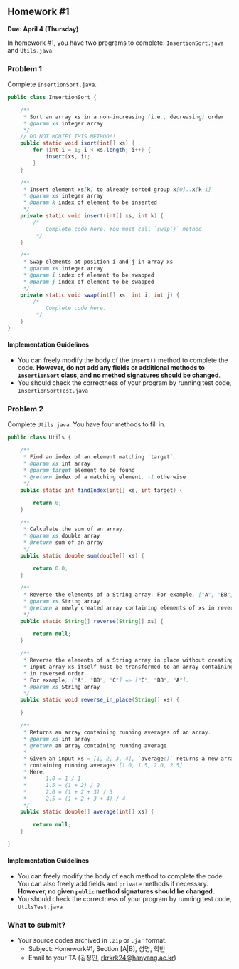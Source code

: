 ## Homework #1

**Due: April 4 (Thursday)**

In homework #1, you have two programs to complete: `InsertionSort.java` and `Utils.java`.

### Problem 1
Complete `InsertionSort.java`.

```java
public class InsertionSort {

    /**
     * Sort an array xs in a non-increasing (i.e., decreasing) order
     * @param xs integer array
     */
    // DO NOT MODIFY THIS METHOD!!
    public static void isort(int[] xs) {
        for (int i = 1; i < xs.length; i++) {
            insert(xs, i);
        }
    }

    /**
     * Insert element xs[k] to already sorted group x[0]..x[k-1]
     * @param xs integer array
     * @param k index of element to be inserted
     */
    private static void insert(int[] xs, int k) {
        /*
            Complete code here. You must call `swap()` method.
         */
    }

    /**
     * Swap elements at position i and j in array xs
     * @param xs integer array
     * @param i index of element to be swapped
     * @param j index of element to be swapped
     */
    private static void swap(int[] xs, int i, int j) {
        /*
            Complete code here.
         */
    }
}
```

#### Implementation Guidelines

- You can freely modify the body of the `insert()` method to complete the code.  **However,
do not add any fields or additional methods to `InsertionSort` class, and no method signatures should be changed**.
- You should check the correctness of your program by running test code, `InsertionSortTest.java`

### Problem 2
Complete `Utils.java`. You have four methods to fill in.

```java
public class Utils {

    /**
     * Find an index of an element matching `target`.
     * @param xs int array
     * @param target element to be found
     * @return index of a matching element, -1 otherwise
     */
    public static int findIndex(int[] xs, int target) {

        return 0;
    }

    /**
     * Calculate the sum of an array.
     * @param xs double array
     * @return sum of an array
     */
    public static double sum(double[] xs) {

        return 0.0;
    }

    /**
     * Reverse the elements of a String array. For example, ["A", "BB", "C"] => ["C", "BB", "A"]
     * @param xs String array
     * @return a newly created array containing elements of xs in reversed order
     */
    public static String[] reverse(String[] xs) {

        return null;
    }

    /**
     * Reverse the elements of a String array in place without creating a new array.
     * Input array xs itself must be transformed to an array containing elements
     * in reversed order.
     * For example, ["A", "BB", "C"] => ["C", "BB", "A"].
     * @param xs String array
     */
    public static void reverse_in_place(String[] xs) {

    }

    /**
     * Returns an array containing running averages of an array.
     * @param xs int array
     * @return an array containing running average
     *
     * Given an input xs = [1, 2, 3, 4], `average()` returns a new array
     * containing running averages [1.0, 1.5, 2.0, 2.5].
     * Here,
     *      1.0 = 1 / 1
     *      1.5 = (1 + 2) / 2
     *      2.0 = (1 + 2 + 3) / 3
     *      2.5 = (1 + 2 + 3 + 4) / 4
     */
    public static double[] average(int[] xs) {

        return null;
    }

}
```

#### Implementation Guidelines

- You can freely modify the body of each method to complete the code. You can also freely
add fields and `private` methods if necessary. **However, no given `public` method signatures should be changed**.
- You should check the correctness of your program by running test code, `UtilsTest.java`

### What to submit?

- Your source codes archived in `.zip` or `.jar` format.
    - Subject: Homework#1, Section [A|B], 성명, 학번
    - Email to your TA (김정인, rkrkrk24@hanyang.ac.kr)

